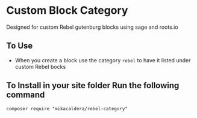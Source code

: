 # Custom Block Category
Designed for custom Rebel gutenburg blocks using sage and roots.io

## To Use
* When you create a block use the category `rebel` to have it listed under custom Rebel bocks


## To Install in your site folder Run the following command
`composer require "mikacaldera/rebel-category"`
